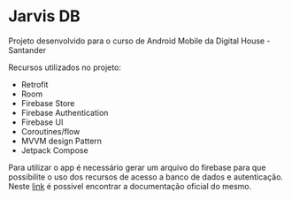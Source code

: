 
<h1>Jarvis DB</h1>

<p>Projeto desenvolvido para o curso de Android Mobile da Digital House - Santander</p>

<p>Recursos utilizados no projeto:</p>
<ul>
  <li>Retrofit</li>
  <li>Room</li>
  <li>Firebase Store</li>
  <li>Firebase Authentication</li>
  <li>Firebase UI</li>
  <li>Coroutines/flow</li>
  <li>MVVM design Pattern</li>
  <li>Jetpack Compose</li>
</ul>

<p>Para utilizar o app é necessário gerar um arquivo do firebase para que possibilite o uso dos recursos de acesso a banco de dados e autenticação. Neste <a href="https://firebase.google.com/docs/android/setup?hl=pt-br">link</a> é possivel encontrar a documentação oficial do mesmo.</p>

